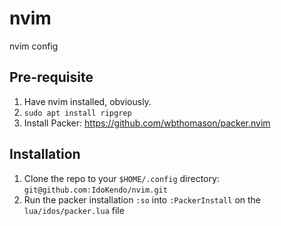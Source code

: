 # nvim
nvim config

## Pre-requisite
1. Have nvim installed, obviously.
1. `sudo apt install ripgrep`
1. Install Packer: https://github.com/wbthomason/packer.nvim


## Installation
1. Clone the repo to your `$HOME/.config` directory: `git@github.com:IdoKendo/nvim.git`
2. Run the packer installation `:so` into `:PackerInstall` on the `lua/idos/packer.lua` file
